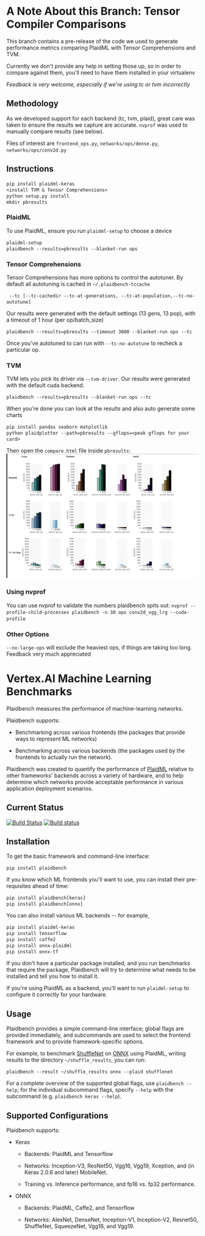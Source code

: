 # A Note About this Branch: Tensor Compiler Comparisons

This branch contains a pre-release of the code we used to generate performance
metrics comparing PlaidML with Tensor Comprehensions and TVM.

Currently we don't provide any help in setting those up, so in order to compare
against them, you'll need to have them installed in your virtualenv

*Feedback is very welcome, especially if we're using tc or tvm incorrectly*

## Methodology

As we developed support for each backend (tc, tvm, plaid), great care was taken to ensure the results we capture are accurate. `nvprof` was used to manually compare results (see below).

Files of interest are `frontend_ops.py`, `networks/ops/dense.py`, `networks/ops/conv2d.py`

## Instructions
```
pip install plaidml-keras
<install TVM & Tensor Comprehensions>
python setup.py install
mkdir pbresults
```

### PlaidML
To use PlaidML, ensure you run `plaidml-setup` to choose a device
```
plaidml-setup
plaidbench --results=pbresults --blanket-run ops
```

### Tensor Comprehensions
Tensor Comprehensions has more options to control the autotuner. By default all autotuning is cached in `~/.plaidbench-tccache`
```
 --tc [--tc-cachedir --tc-at-generations, --tc-at-population,--tc-no-autotune]
```
Our results were generated with the default settings (13 gens, 13 pop), with a timeout of 1 hour (per op/batch_size)
```
plaidbench --results=pbresults --timeout 3600 --blanket-run ops --tc
```
Once you've autotuned to can run with `--tc-no-autotune` to recheck a particular op.

### TVM
TVM lets you pick its driver via `--tvm-driver`. Our results were generated with the default cuda backend.
```
plaidbench --results=pbresults --blanket-run ops --tc
```

When you're done you can look at the results and also auto generate some charts
```
pip install pandas seaborn matplotlib
python plaidplotter --path=pbresults --gflops=<peak gflops for your card>
```
Then open the `compare.html` file inside `pbresults`:
<img src="compare_example.png"></img>

### Using nvprof
You can use nvprof to validate the numbers plaidbench spits out:
`nvprof --profile-child-processes plaidbench -n 30 ops conv2d_vgg_lrg --cuda-profile`

### Other Options
`--no-large-ops` will exclude the heaviest ops, if things are taking too long.
Feedback very much appreciated



# Vertex.AI Machine Learning Benchmarks
Plaidbench measures the performance of machine-learning networks.

Plaidbench supports:

* Benchmarking across various frontends (the packages that provide ways to represent ML networks)

* Benchmarking across various backends (the packages used by the frontends to actually run the network).

Plaidbench was created to quantify the performance of [PlaidML](http://www.github.com/plaidml/plaidml) relative to other frameworks' backends across a variety of hardware, and to help determine which networks provide acceptable performance in various application deployment scenarios.



## Current Status

[![Build Status](https://travis-ci.org/plaidml/plaidbench.svg?branch=master)](https://travis-ci.org/plaidml/plaidbench)
[![Build status](https://ci.appveyor.com/api/projects/status/307lhqu7kp2m0j0v?svg=true)](https://ci.appveyor.com/project/earhart/plaidbench)

## Installation

To get the basic framework and command-line interface:

    pip install plaidbench

If you know which ML frontends you'll want to use, you can install their pre-requisites ahead of time:

    pip install plaidbench[keras]
    pip install plaidbench[onnx]

You can also install various ML backends -- for example,

    pip install plaidml-keras
    pip install tensorflow
    pip install caffe2
    pip install onnx-plaidml
    pip install onnx-tf

If you don't have a particular package installed, and you run benchmarks that require the package, Plaidbench will try to determine what needs to be installed and tell you how to install it.

If you're using PlaidML as a backend, you'll want to run `plaidml-setup` to configure it correctly for your hardware.

## Usage

Plaidbench provides a simple command-line interface; global flags are provided immediately, and subcommands are used to select the frontend framework and to provide framework-specific options.

For example, to benchmark [ShuffleNet](https://arxiv.org/abs/1707.01083) on [ONNX](https://onnx.ai/) using PlaidML, writing results to the directory `~/shuffle_results`, you can run:

    plaidbench --result ~/shuffle_results onnx --plaid shufflenet

For a complete overview of the supported global flags, use `plaidbench --help`; for the individual subcommand flags, specify `--help` with the subcommand (e.g. `plaidbench keras --help`).

## Supported Configurations

Plaidbench supports:

* Keras

  * Backends: PlaidML and Tensorflow

  * Networks: Inception-V3, ResNet50, Vgg16, Vgg19, Xception, and (in Keras 2.0.6 and later) MobileNet.

  * Training vs. Inference performance, and fp16 vs. fp32 performance.

* ONNX

  * Backends: PlaidML, Caffe2, and Tensorflow

  * Networks: AlexNet, DenseNet, Inception-V1, Inception-V2, Resnet50, ShuffleNet, SqueezeNet, Vgg16, and Vgg19.
